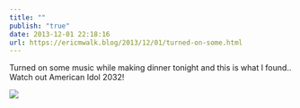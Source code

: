 ```yaml
---
title: ""
publish: "true"
date: 2013-12-01 22:18:16
url: https://ericmwalk.blog/2013/12/01/turned-on-some.html
---
```


Turned on some music while making dinner tonight and this is what I found.. Watch out American Idol 2032!

![](https://ericmwalk.blog/uploads/2022/1ef888c841.jpg)